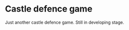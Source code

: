 Castle defence game
==================

Just another castle defence game.
Still in developing stage.

